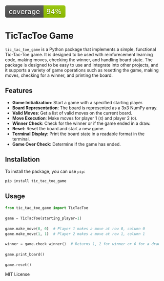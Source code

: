 

![Coverage](https://raw.githubusercontent.com/andrewbeaton123/tic_tac_toe_game/main/coverage.svg)
# TicTacToe Game

`tic_tac_toe_game` is a Python package that implements a simple, functional Tic-Tac-Toe game. It is designed to be used with reinforecement learning code, making moves, checking the winner, and handling board state. The package is designed to be easy to use and integrate into other projects, and it supports a variety of game operations such as resetting the game, making moves, checking for a winner, and printing the board.

## Features

- **Game Initialization**: Start a game with a specified starting player.
- **Board Representation**: The board is represented as a 3x3 NumPy array.
- **Valid Moves**: Get a list of valid moves on the current board.
- **Move Execution**: Make moves for player 1 (`X`) and player 2 (`O`).
- **Winner Check**: Check for the winner or if the game ended in a draw.
- **Reset**: Reset the board and start a new game.
- **Terminal Display**: Print the board state in a readable format in the terminal.
- **Game Over Check**: Determine if the game has ended.

## Installation

To install the package, you can use `pip`:

```bash
pip install tic_tac_toe_game
```

##  Usage 
```python
from tic_tac_toe_game import TicTacToe

game = TicTacToe(starting_player=1)

game.make_move(0, 0)  # Player 1 makes a move at row 0, column 0
game.make_move(1, 1)  # Player 2 makes a move at row 1, column 1

winner = game.check_winner()  # Returns 1, 2 for winner or 0 for a draw

game.print_board()

game.reset()
```

MIT License
